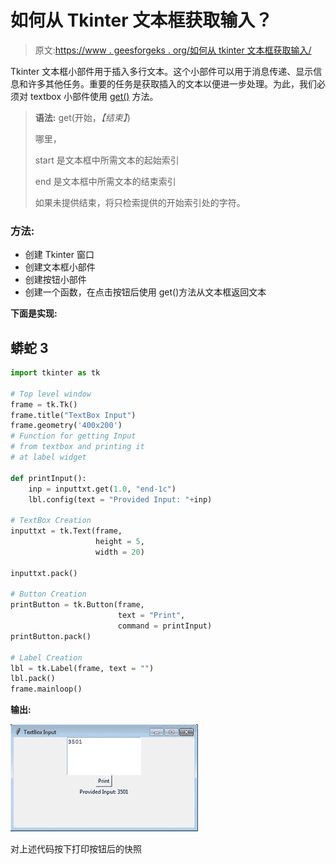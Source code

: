 # 如何从 Tkinter 文本框获取输入？

> 原文:[https://www . geesforgeks . org/如何从 tkinter 文本框获取输入/](https://www.geeksforgeeks.org/how-to-get-the-input-from-tkinter-text-box/)

Tkinter 文本框小部件用于插入多行文本。这个小部件可以用于消息传递、显示信息和许多其他任务。重要的任务是获取插入的文本以便进一步处理。为此，我们必须对 textbox 小部件使用 [get()](https://www.geeksforgeeks.org/python-tkinter-entry-widget/) 方法。

> **语法:** get(开始，*【结束】*)
> 
> 哪里，
> 
> start 是文本框中所需文本的起始索引
> 
> end 是文本框中所需文本的结束索引
> 
> 如果未提供结束，将只检索提供的开始索引处的字符。

### 方法:

*   创建 Tkinter 窗口
*   创建文本框小部件
*   创建按钮小部件
*   创建一个函数，在点击按钮后使用 get()方法从文本框返回文本

**下面是实现:**

## 蟒蛇 3

```py
import tkinter as tk

# Top level window
frame = tk.Tk()
frame.title("TextBox Input")
frame.geometry('400x200')
# Function for getting Input
# from textbox and printing it 
# at label widget

def printInput():
    inp = inputtxt.get(1.0, "end-1c")
    lbl.config(text = "Provided Input: "+inp)

# TextBox Creation
inputtxt = tk.Text(frame,
                   height = 5,
                   width = 20)

inputtxt.pack()

# Button Creation
printButton = tk.Button(frame,
                        text = "Print", 
                        command = printInput)
printButton.pack()

# Label Creation
lbl = tk.Label(frame, text = "")
lbl.pack()
frame.mainloop()
```

**输出:**

![](img/9961301799cc8172ea51e24c34d78c04.png)

对上述代码按下打印按钮后的快照